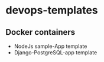 # devops-templates

## Docker containers
- NodeJs sample-App template
- Django-PostgreSQL-app template
